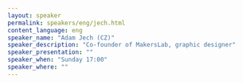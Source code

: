 ```yaml
---
layout: speaker
permalink: speakers/eng/jech.html
content_language: eng
speaker_name: "Adam Jech (CZ)"
speaker_description: "Co-founder of MakersLab, graphic designer"
speaker_presentation: ""
speaker_when: "Sunday 17:00"
speaker_where: ""
---
```

